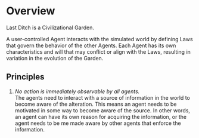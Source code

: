 # Overview
Last Ditch is a Civilizational Garden. 

A user-controlled Agent interacts with the simulated world by defining Laws that govern the behavior of the other Agents. Each Agent has its own characteristics and will that may conflict
or align with the Laws, resulting in variation in the evolution of the Garden.

## Principles
1. *No action is immediately observable by all agents.*  
    The agents need to interact with a source of information in the world to become aware of the alteration. This means an agent needs to be motivated in some way to become aware of the source. In other words, an agent can have its own reason for acquiring the information, or the agent needs to be me made aware by other agents that enforce the information.
